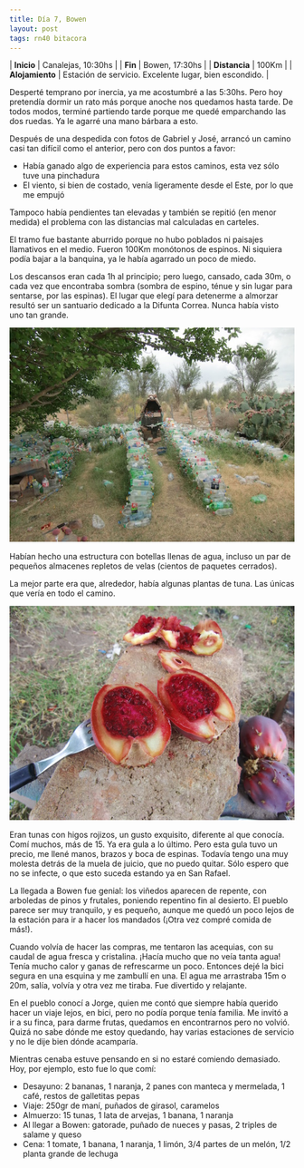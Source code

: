 ```yaml
---
title: Día 7, Bowen
layout: post
tags: rn40 bitacora
---
```


| **Inicio**      | Canalejas, 10:30hs |
| **Fin**         | Bowen, 17:30hs |
| **Distancia**   | 100Km |
| **Alojamiento** | Estación de servicio. Excelente lugar, bien escondido. |

Desperté temprano por inercia, ya me acostumbré a las 5:30hs. Pero hoy pretendía dormir un rato más porque anoche nos quedamos hasta tarde. De todos modos, terminé partiendo tarde porque me quedé emparchando las dos ruedas. Ya le agarré una mano bárbara a esto.

Después de una despedida con fotos de Gabriel y José, arrancó un camino casi tan difícil como el anterior, pero con dos puntos a favor:

 * Había ganado algo de experiencia para estos caminos, esta vez sólo tuve una pinchadura
 * El viento, si bien de costado, venía ligeramente desde el Este, por lo que me empujó

Tampoco había pendientes tan elevadas y también se repitió (en menor medida) el problema con las distancias mal calculadas en carteles.

El tramo fue bastante aburrido porque no hubo poblados ni paisajes llamativos en el medio. Fueron 100Km monótonos de espinos. Ni siquiera podía bajar a la banquina, ya le había agarrado un poco de miedo.

Los descansos eran cada 1h al principio; pero luego, cansado, cada 30m, o cada vez que encontraba sombra (sombra de espino, ténue y sin lugar para sentarse, por las espinas). El lugar que elegí para detenerme a almorzar resultó ser un santuario dedicado a la Difunta Correa. Nunca había visto uno tan grande.

[![](/images/2015-01-12-bowen_0_thumb.jpg)](/images/2015-01-12-bowen_0.jpg)

Habían hecho una estructura con botellas llenas de agua, incluso un par de pequeños almacenes repletos de velas (cientos de paquetes cerrados).

La mejor parte era que, alrededor, había algunas plantas de tuna. Las únicas que vería en todo el camino.

[![](/images/2015-01-12-bowen_1_thumb.jpg)](/images/2015-01-12-bowen_1.jpg)

Eran tunas con higos rojizos, un gusto exquisito, diferente al que conocía. Comí muchos, más de 15. Ya era gula a lo último. Pero esta gula tuvo un precio, me llené manos, brazos y boca de espinas. Todavía tengo una muy molesta detrás de la muela de juicio, que no puedo quitar. Sólo espero que no se infecte, o que esto suceda estando ya en San Rafael.

La llegada a Bowen fue genial: los viñedos aparecen de repente, con arboledas de pinos y frutales, poniendo repentino fin al desierto. El pueblo parece ser muy tranquilo, y es pequeño, aunque me quedó un poco lejos de la estación para ir a hacer los mandados (¡Otra vez compré comida de más!).

Cuando volvía de hacer las compras, me tentaron las acequias, con su caudal de agua fresca y cristalina. ¡Hacía mucho que no veía tanta agua! Tenía mucho calor y ganas de refrescarme un poco. Entonces dejé la bici segura en una esquina y me zambullí en una. El agua me arrastraba 15m o 20m, salía, volvía y otra vez me tiraba. Fue divertido y relajante.

En el pueblo conocí a Jorge, quien me contó que siempre había querido hacer un viaje lejos, en bici, pero no podía porque tenía familia. Me invitó a ir a su finca, para darme frutas, quedamos en encontrarnos pero no volvió. Quizá no sabe dónde me estoy quedando, hay varias estaciones de servicio y no le dije bien dónde acamparía.

Mientras cenaba estuve pensando en si no estaré comiendo demasiado. Hoy, por ejemplo, esto fue lo que comí:

 * Desayuno: 2 bananas, 1 naranja, 2 panes con manteca y mermelada, 1 café, restos de galletitas pepas
 * Viaje: 250gr de maní, puñados de girasol, caramelos
 * Almuerzo: 15 tunas, 1 lata de arvejas, 1 banana, 1 naranja
 * Al llegar a Bowen: gatorade, puñado de nueces y pasas, 2 triples de salame y queso
 * Cena: 1 tomate, 1 banana, 1 naranja, 1 limón, 3/4 partes de un melón, 1/2 planta grande de lechuga
